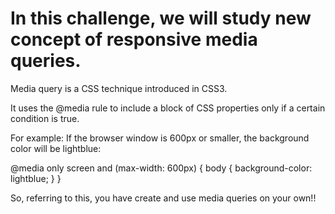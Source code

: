 # In this challenge, we will study new concept of responsive media queries.

Media query is a CSS technique introduced in CSS3.

It uses the @media rule to include a block of CSS properties only if a certain condition is true.

For example:
If the browser window is 600px or smaller, the background color will be lightblue:

@media only screen and (max-width: 600px) {
  body {
    background-color: lightblue;
  }
}

So, referring to this, you have create and use media queries on your own!!
